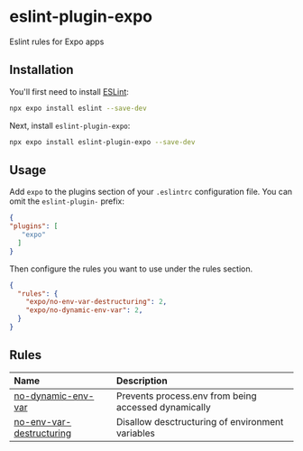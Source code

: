 # eslint-plugin-expo

Eslint rules for Expo apps

## Installation

You'll first need to install [ESLint](https://eslint.org/):

```sh
npx expo install eslint --save-dev
```

Next, install `eslint-plugin-expo`:

```sh
npx expo install eslint-plugin-expo --save-dev
```

## Usage

Add `expo` to the plugins section of your `.eslintrc` configuration file. You can omit the `eslint-plugin-` prefix:

```json
{
"plugins": [
   "expo"
  ]
}
```


Then configure the rules you want to use under the rules section.

```json
{
  "rules": {
    "expo/no-env-var-destructuring": 2,
    "expo/no-dynamic-env-var": 2,
  }
}
```


## Rules

| Name                                                               | Description                                          |
| :----------------------------------------------------------------- | :--------------------------------------------------- |
| [no-dynamic-env-var](docs/rules/no-dynamic-env-var.md)             | Prevents process.env from being accessed dynamically |
| [no-env-var-destructuring](docs/rules/no-env-var-destructuring.md) | Disallow desctructuring of environment variables     |
